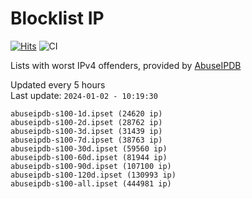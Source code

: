 # Blocklist IP

[![Hits](https://hits.seeyoufarm.com/api/count/incr/badge.svg?url=https%3A%2F%2Fgithub.com%2Fborestad%2Fblocklist-ip%2F&count_bg=%2379C83D&title_bg=%23555555&icon=&icon_color=%23E7E7E7&title=hits&edge_flat=false)](https://hits.seeyoufarm.com)  ![CI](https://img.shields.io/github/workflow/status/borestad/blocklist-ip/CI?style=flat-square)

Lists with worst IPv4 offenders, provided by [AbuseIPDB](https://www.abuseipdb.com/)

<!-- FOOTER-PLACEHOLDER -->
Updated every 5 hours<br>
Last update: `2024-01-02 - 10:19:30`
```
abuseipdb-s100-1d.ipset (24620 ip)
abuseipdb-s100-2d.ipset (28762 ip)
abuseipdb-s100-3d.ipset (31439 ip)
abuseipdb-s100-7d.ipset (38763 ip)
abuseipdb-s100-30d.ipset (59560 ip)
abuseipdb-s100-60d.ipset (81944 ip)
abuseipdb-s100-90d.ipset (107100 ip)
abuseipdb-s100-120d.ipset (130993 ip)
abuseipdb-s100-all.ipset (444981 ip)
```
